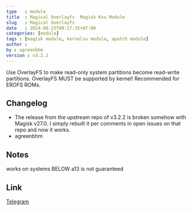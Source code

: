 ```yaml
---
type   : module
title  : Magical Overlayfs  Magisk Ksu Module
slug   : Magical Overlayfs
date   : 2024-08-23T09:17:35+07:00
categories: [module]
tags : [magisk module, kernelsu module, apatch module]
author :
by : agreenbhm
version : v3.2.2
---
```


Use OverlayFS to make read-only system partitions become read-write partitions. OverlayFS MUST be supported by kernel! Recommended for EROFS ROMs.

## Changelog
- The release from the upstream repo of v3.2.2 is broken somehow with Magisk v27.0. I simply rebuilt it per comments in open issues on that repo and now it works.
- agreenbhm

## Notes
works on systems BELOW a13 is not guaranteed

## Link
[Telegram](https://t.me/wahyu6070files/1078)
